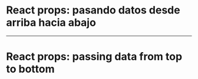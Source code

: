 # React props: pasando datos desde arriba hacia abajo

---

# React props: passing data from top to bottom
